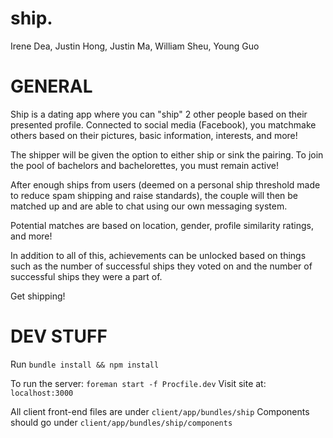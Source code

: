 # ship.

Irene Dea, Justin Hong, Justin Ma, William Sheu, Young Guo 

# GENERAL
Ship is a dating app where you can "ship" 2 other people based on their presented profile. Connected to social media (Facebook), you  matchmake others based on their pictures, basic information, interests, and more!  

The shipper will be given the option to either ship or sink the pairing. To join the pool of bachelors and bachelorettes, you must remain active!

After enough ships from users (deemed on a personal ship threshold made to reduce spam shipping and raise standards), the couple will then be matched up and are able to chat using our own messaging system.

Potential matches are based on location, gender, profile similarity ratings, and more! 

In addition to all of this, achievements can be unlocked based on things such as the number of successful ships they voted on and the number of successful ships they were a part of.

Get shipping!

# DEV STUFF

Run `bundle install && npm install`

To run the server: `foreman start -f Procfile.dev`
Visit site at: `localhost:3000`

All client front-end files are under `client/app/bundles/ship`
Components should go under `client/app/bundles/ship/components`